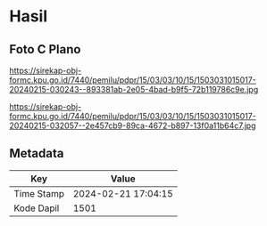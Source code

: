 # Hasil

## Foto C Plano

https://sirekap-obj-formc.kpu.go.id/7440/pemilu/pdpr/15/03/03/10/15/1503031015017-20240215-030243--893381ab-2e05-4bad-b9f5-72b119786c9e.jpg

https://sirekap-obj-formc.kpu.go.id/7440/pemilu/pdpr/15/03/03/10/15/1503031015017-20240215-032057--2e457cb9-89ca-4672-b897-13f0a11b64c7.jpg


## Metadata

| Key        | Value               |
| ---------- | ------------------- |
| Time Stamp | 2024-02-21 17:04:15 |
| Kode Dapil | 1501                |



